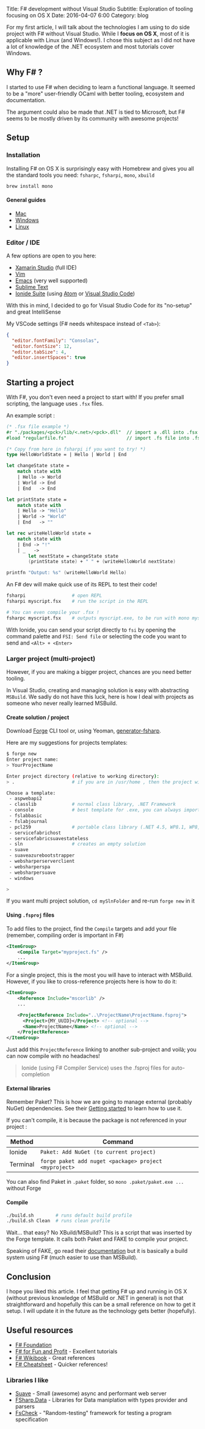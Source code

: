 Title: F# development without Visual Studio
Subtitle: Exploration of tooling focusing on OS X
Date: 2016-04-07 6:00
Category: blog

For my first article, I will talk about the technologies I am using to do side project with F# without Visual Studio.
While I **focus on OS X**, most of it is applicable with Linux (and Windows!). I chose this subject as I did not have a lot of knowledge of the .NET ecosystem
and most tutorials cover Windows.


## Why F# ?
I started to use F# when deciding to learn a functional language. It seemed to be a "more" user-friendly OCaml with better tooling, ecosystem and documentation.

The argument could also be made that .NET is tied to Microsoft, but F# seems to be mostly driven by its community with awesome projects!


## Setup

### Installation
Installing F# on OS X is surprisingly easy with Homebrew and gives you all the standard tools you need:
`fsharpc`, `fsharpi`, `mono`, `xbuild`
```bash
brew install mono
```
#### General guides
 - [Mac](http://fsharp.org/use/mac/)
 - [Windows](http://fsharp.org/use/windows/)
 - [Linux](http://fsharp.org/use/linux/)

### Editor / IDE
A few options are open to you here:

 - [Xamarin Studio](https://www.xamarin.com/studio) (full IDE)
 - [Vim](https://github.com/fsharp/vim-fsharp)
 - [Emacs](https://github.com/fsharp/emacs-fsharp-mode) (very well supported)
 - [Sublime Text](https://github.com/fsharp/sublime-fsharp-package)
 - [Ionide Suite](http://ionide.io/) (using [Atom](https://atom.io) or [Visual Studio Code](https://code.visualstudio.com/))

With this in mind, I decided to go for Visual Studio Code for its "no-setup" and great IntelliSense


My VSCode settings (F# needs whitespace instead of `<Tab>`):
```json
{
  "editor.fontFamily": "Consolas",
  "editor.fontSize": 12,
  "editor.tabSize": 4,
  "editor.insertSpaces": true
}
```


## Starting a project
With F#, you don't even need a project to start with! If you prefer small scripting, the language uses `.fsx` files.

An example script :
```fsharp
(* .fsx file example *)
#r "./packages/<pck>/lib/<.net>/<pck>.dll"  // import a .dll into .fsx
#load "regularfile.fs"                      // import .fs file into .fsx

(* Copy from here in fsharpi if you want to try! *)
type HelloWorldState = | Hello | World | End

let changeState state =
    match state with
    | Hello -> World
    | World -> End
    | End   -> End

let printState state =
    match state with
    | Hello -> "Hello"
    | World -> "World"
    | End   -> ""

let rec writeHelloWorld state =
    match state with
    | End -> "!"
    | _   ->
        let nextState = changeState state
        (printState state) + " " + (writeHelloWorld nextState)

printfn "Output: %s" (writeHelloWorld Hello)
```

An F# dev will make quick use of its REPL to test their code!
```bash
fsharpi                 # open REPL
fsharpi myscript.fsx    # run the script in the REPL

# You can even compile your .fsx !
fsharpc myscript.fsx    # outputs myscript.exe, to be run with mono myscript.exe
```
With Ionide, you can send your script directly to `fsi` by opening the command palette and `FSI: Send file`
or selecting the code you want to send and `<Alt> + <Enter>`

### Larger project (multi-project)
However, if you are making a bigger project, chances are you need better tooling.

In Visual Studio, creating and managing solution is easy with abstracting `MSBuild`.
We sadly do not have this luck, here is how I deal with projects as someone who never really learned MSBuild.

#### Create solution / project
Download [Forge](http://fsprojects.github.io/Forge/) CLI tool or, using Yeoman, [generator-fsharp](https://github.com/fsprojects/generator-fsharp).

Here are my suggestions for projects templates:
```bash
$ forge new
Enter project name:
> YourProjectName

Enter project directory (relative to working directory):
> .                     # if you are in /usr/home , then the project will be in /usr/home/YourProjectName

Choose a template:
 - aspwebapi2
 - classlib             # normal class library, .NET Framework
 - console              # best template for .exe, you can always import libraries later
 - fslabbasic
 - fslabjournal
 - pcl259               # portable class library (.NET 4.5, WP8.1, WP8, Silverlight), might not work with all libraries
 - servicefabrichost
 - servicefabricsuavestateless
 - sln                  # creates an empty solution
 - suave
 - suaveazurebootstrapper
 - websharperserverclient
 - websharperspa
 - websharpersuave
 - windows

>

```
If you want multi project solution, `cd mySlnFolder` and re-run `forge new` in it

#### Using `.fsproj` files
To add files to the project, find the `Compile` targets and add your file (remember, compiling order is important in F#)
```xml
<ItemGroup>
    <Compile Target="myproject.fs" />
    ...
</ItemGroup>
```
For a single project, this is the most you will have to interact with MSBuild. However, if you like to cross-reference projects here is how to do it:
```xml
<ItemGroup>
    <Reference Include="mscorlib" />
    ...

    <ProjectReference Include="..\ProjectName\ProjectName.fsproj">
      <Project>{MY_UUID}</Project> <!-- optional -->
      <Name>ProjectName</Name> <!-- optional -->
    </ProjectReference>
</ItemGroup>
```
Just add this `ProjectReference` linking to another sub-project and voilà; you can now compile with no headaches!
> Ionide (using F# Compiler Service) uses the .fsproj files for auto-completion

#### External libraries
Remember Paket? This is how we are going to manage external (probably NuGet) dependencies.
See their [Getting started](https://fsprojects.github.io/Paket/getting-started.html) to learn how to use it.

If you can't compile, it is because the package is not referenced in your project :

| Method   | Command |
| -------- | ------- |
| Ionide   | `Paket: Add NuGet (to current project)`                |
| Terminal | `forge paket add nuget <package> project <myproject>`  |
You can also find Paket in `.paket` folder, so `mono .paket/paket.exe ...` without Forge


#### Compile
```bash
./build.sh        # runs default build profile
./build.sh Clean  # runs clean profile
```
Wait... that easy? No XBuild/MSBuild?
This is a script that was inserted by the Forge template. It calls both Paket and FAKE to compile your project.

Speaking of FAKE, go read their [documentation](http://fsharp.github.io/FAKE/gettingstarted.html)
but it is basically a build system using F# (much easier to use than MSBuild).


## Conclusion
I hope you liked this article. I feel that getting F# up and running in OS X (without previous knowledge of MSBuild or .NET in general)
is not that straightforward and hopefully this can be a small reference on how to get it setup.
I will update it in the future as the technology gets better (hopefully).


## Useful resources
 - [F# Foundation](https://fsharp.org)
 - [F# for Fun and Profit](https://fsharpforfunandprofit.com/) - Excellent tutorials
 - [F# Wikibook](https://en.wikibooks.org/wiki/F_Sharp_Programming) - Great references
 - [F# Cheatsheet](https://dungpa.github.io/fsharp-cheatsheet/) - Quicker references!

### Libraries I like
 - [Suave](http://suave.io) - Small (awesome) async and performant web server
 - [FSharp.Data](http://fsharp.github.io/FSharp.Data/) - Libraries for Data maniplation with types provider and parsers
 - [FsCheck](https://fscheck.github.io/FsCheck/) - "Random-testing" framework for testing a program specification